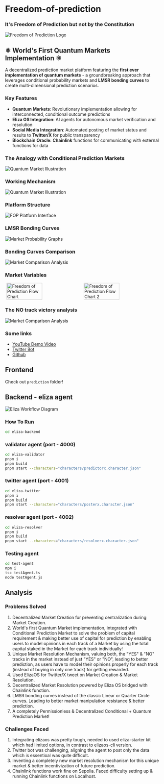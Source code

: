 # Freedom-of-prediction

### **It's Freedom of Prediction but not by the Constitution**
<img src="./pics/FOPlogo.jpeg" alt="Freedom of Prediction Logo" height="auto" />

## ⚛️ World's First Quantum Markets Implementation ⚛️

A decentralized prediction market platform featuring the **first ever implementation of quantum markets** - a groundbreaking approach that leverages conditional probability markets and **LMSR bonding curves** to create multi-dimensional prediction scenarios.

### Key Features
- **Quantum Markets**: Revolutionary implementation allowing for interconnected, conditional outcome predictions
- **Eliza OS Integration**: AI agents for autonomous market verification and resolution
- **Social Media Integration**: Automated posting of market status and results to **Twitter/X** for public transparency
- **Blockchain Oracle**: **Chainlink** functions for communicating with external functions for data

### The Analogy with Conditional Prediction Markets
<img src="./pics/fop_graph.png" alt="Quantum Market Illustration" height="auto" />

### Working Mechanism
<img src="./pics/fop_qm.png" alt="Quantum Market Illustration" height="auto" />

### Platform Structure
<img src="./pics/fop_1.png" alt="FOP Platform Interface" height="auto" />

### LMSR Bonding Curves
<img src="./pics/fop_graphs.png" alt="Market Probability Graphs" height="auto" />

### Bonding Curves Comparison
<img src="./pics/fop_coparison.png" alt="Market Comparison Analysis"  height="auto" />

### Market Variables
<div style="display: flex; flex-wrap: wrap; gap: 10px; justify-content: center;">
  <img src="./pics/fop_fc.png" alt="Freedom of Prediction Flow Chart" width="48%" style="max-width: 400px;" />
  <img src="./pics/fop_fc2.png" alt="Freedom of Prediction Flow Chart 2" width="48%" style="max-width: 400px;" />
</div>

### The NO track victory analysis
<img src="./pics/noTrackAnalysis.png" alt="Market Comparison Analysis" />

### Some links
- [YouTube Demo Video](https://youtu.be/bgQiFNYzsFY)
- [Twitter Bot](https://x.com/predictor_85882)
- [Github](https://github.com/nikillxh/freedom-of-prediction)

## Frontend

Check out `prediction` folder!

## Backend - eliza agent

<img src="./pics/eliza_workflow.png" alt="Eliza Workflow Diagram" height="auto" />

### How To Run

```bash
cd eliza-backend
```

### validator agent (port - 4000)
```bash
cd eliza-validator
pnpm i
pnpm build
pnpm start --characters="characters/predictorx.character.json"
```


### twitter agent (port - 4001)
```bash
cd eliza-twitter
pnpm i
pnpm build
pnpm start --characters="characters/posterx.character.json"
```

### resolver agent (port - 4002)
```bash
cd eliza-resolver
pnpm i
pnpm build
pnpm start --characters="characters/resolverx.character.json"
```

### Testing agent
```bash
cd test-agent
npm i
tsc testAgent.ts
node testAgent.js
```

## Analysis
### Problems Solved
1. Decentralized Market Creation for preventing centralization during Market Creation.
2. World's first Quantum Market implementation, integrated with Conditional Prediction Market to solve the problem of capital requirement & making better use of capital for prediction by enabling users to model opinions in each track of a Market by using the total capital staked in the Market for each track individually!
3. Unique Market Resolution Mechanism, valuing both, the "YES" & "NO" tracks in the market instead of just "YES" or "NO", leading to better prediction, as users have to model their opinions properly for each track (instead of buying in only one track) for getting rewarded.
4. Used ElizaOS for Twitter/X tweet on Market Creation & Market Resolution. 
5. Decentralized Market Resolution powered by Eliza OS bridged with Chainlink function.
6. LMSR bonding curves instead of the classic Linear or Quarter Circle curves. Leading to better market manipulation resistance & better prediction.
7. A completely Permissionless & Decentralized Conditional + Quantum Prediction Market!

### Challenges Faced
1. Integrating elizaos was pretty tough, needed to used eliza-starter kit which had limited options, in contrast to elizaos-cli version.
2. Twitter bot was challenging, aligning the agent to post only the data which is essentioal was quite difficult.
3. Inventing a completely new market resolution mechanism for this unique market & better incentivization of future prediction.
4. Chainlink functions work fine on Sepolia. Faced difficulty setting up & running Chainlink functions on Localhost.